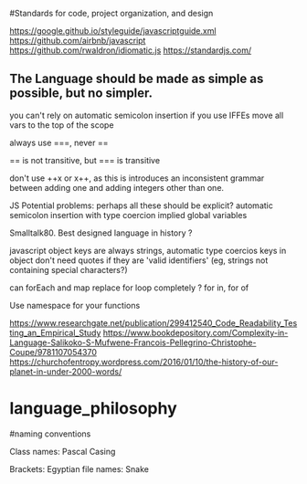 #Standards for code, project organization, and design

https://google.github.io/styleguide/javascriptguide.xml
https://github.com/airbnb/javascript
https://github.com/rwaldron/idiomatic.js
https://standardjs.com/

## The Language should be made as simple as possible, but no simpler.



you can't rely on automatic semicolon insertion if you use IFFEs
move all vars to the top of the scope


always use ===, never ==

== is not transitive, but === is transitive


don't use ++x or x++, as this is introduces an inconsistent grammar between adding one and adding integers other than one.


JS  Potential problems: perhaps all these should be explicit?
automatic semicolon insertion
with
type coercion
implied global variables

Smalltalk80. Best designed language in history ? 



javascript object keys are always strings, automatic type coercios
keys in object don't need quotes if they are 'valid identifiers' (eg, strings not containing special characters?)

can forEach and map replace for loop completely ? 
for in, for of

Use  namespace for your functions

https://www.researchgate.net/publication/299412540_Code_Readability_Testing_an_Empirical_Study
https://www.bookdepository.com/Complexity-in-Language-Salikoko-S-Mufwene-Francois-Pellegrino-Christophe-Coupe/9781107054370
https://churchofentropy.wordpress.com/2016/01/10/the-history-of-our-planet-in-under-2000-words/
# language_philosophy
#naming conventions

Class names: Pascal Casing

Brackets: Egyptian
file names: Snake 
